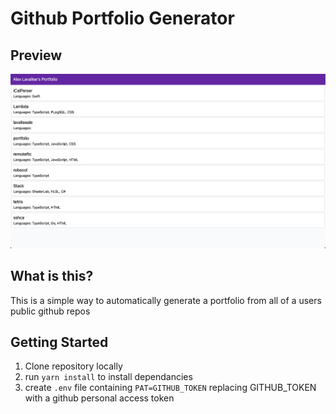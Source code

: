 # Github Portfolio Generator

## Preview

![Preview](https://github.com/lavalleeale/portfolio/blob/main/preview.png?raw=true)

## What is this?

This is a simple way to automatically generate a portfolio from all of a users public github repos

## Getting Started

1. Clone repository locally
2. run `yarn install` to install dependancies
3. create `.env` file containing `PAT=GITHUB_TOKEN` replacing GITHUB_TOKEN with a github personal access token
